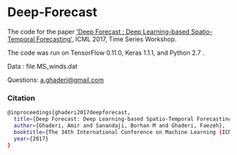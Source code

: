 # Deep-Forecast
The code for the paper ['Deep Forecast : Deep Learning-based Spatio-Temporal Forecasting'](https://arxiv.org/abs/1707.08110), ICML 2017, Time Series Workshop.

The code was run on TensorFlow 0.11.0, Keras 1.1.1, and Python 2.7 .

Data : file MS_winds.dat 

Questions: a.ghaderi@gmail.com 


### Citation 
```bash
@inproceedings{ghaderi2017deepforecast,
  title={Deep Forecast: Deep Learning-based Spatio-Temporal Forecasting},
  author={Ghaderi, Amir and Sanandaji, Borhan M and Ghaderi, Faezeh},
  booktitle={The 34th International Conference on Machine Learning (ICML), Time series Workshop},
  year={2017}
}

```
